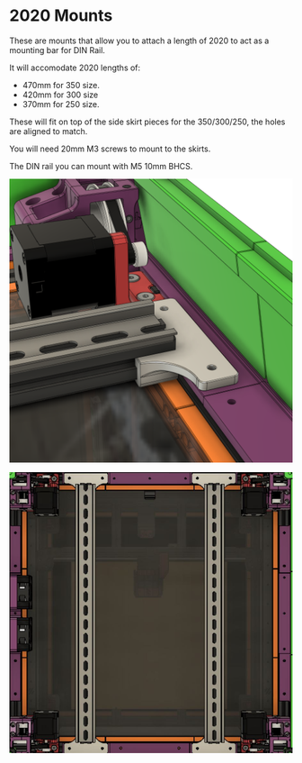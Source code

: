 # 2020 Mounts

These are mounts that allow you to attach a length of 2020 to act as a mounting bar for DIN Rail.

It will accomodate 2020 lengths of:

* 470mm for 350 size.
* 420mm for 300 size
* 370mm for 250 size.

These will fit on top of the side skirt pieces for the 350/300/250, the holes are aligned to match.

You will need 20mm M3 screws to mount to the skirts.

The DIN rail you can mount with M5 10mm BHCS.

![](Pictures/2020%20Mount.png)

![](Pictures/Doom%20350%20Top.JPG)